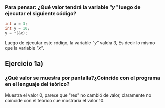 ### Para pensar: ¿Qué valor tendrá la variable *"y"* luego de ejecutar el siguiente código?

~~~c
int x = 3;
int y = 10;
y = *(&x);
~~~
Luego de ejecutar este código, la variable *"y"* valdra 3, Es decir lo mismo que la variable *"x"*.

## Ejercicio 1a)
### ¿Qué valor se muestra por pantalla?¿Coincide con el programa en el lenguaje del teórico?

Muestra el valor 0, parece que "res" no cambió de valor, claramente 
no coincide con el teórico que mostraria el valor 10.

